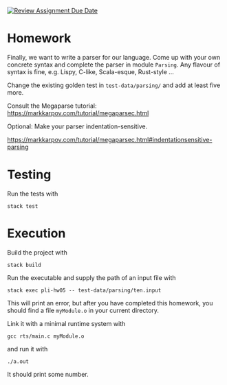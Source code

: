 [![Review Assignment Due Date](https://classroom.github.com/assets/deadline-readme-button-22041afd0340ce965d47ae6ef1cefeee28c7c493a6346c4f15d667ab976d596c.svg)](https://classroom.github.com/a/M0HDp-X-)
# Homework

Finally, we want to write a parser for our language. Come up with your own concrete
syntax and complete the parser in module `Parsing`. Any flavour of syntax is fine, e.g.
Lispy, C-like, Scala-esque, Rust-style ...

Change the existing golden test in `test-data/parsing/` and add at least five more.

Consult the Megaparse tutorial: https://markkarpov.com/tutorial/megaparsec.html

Optional: Make your parser indentation-sensitive.

https://markkarpov.com/tutorial/megaparsec.html#indentationsensitive-parsing

# Testing

Run the tests with

```
stack test
```

# Execution

Build the project with

```
stack build
```

Run the executable and supply the path of an input file with

```
stack exec pli-hw05 -- test-data/parsing/ten.input
```

This will print an error, but after you have completed this homework,
you should find a file `myModule.o` in your current directory.

Link it with a minimal runtime system with

```
gcc rts/main.c myModule.o
```

and run it with

```
./a.out
```

It should print some number.


